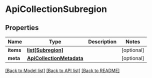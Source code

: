 # ApiCollectionSubregion

## Properties
Name | Type | Description | Notes
------------ | ------------- | ------------- | -------------
**items** | [**list[Subregion]**](Subregion.md) |  | [optional] 
**meta** | [**ApiCollectionMetadata**](ApiCollectionMetadata.md) |  | [optional] 

[[Back to Model list]](../README.md#documentation-for-models) [[Back to API list]](../README.md#documentation-for-api-endpoints) [[Back to README]](../README.md)



